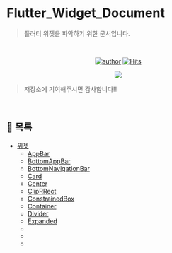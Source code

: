 # Flutter_Widget_Document
> 플러터 위젯을 파악하기 위한 문서입니다.

<br>

<div align=center>

[![author](https://img.shields.io/badge/author-youjeonghan-brightgreen.svg?style=flat-square)](https://github.com/youjeonghan)
[![Hits](https://hits.seeyoufarm.com/api/count/incr/badge.svg?url=https%3A%2F%2Fgithub.com%2Fyoujeonghan%2FFlutter_Widget_Document&count_bg=%2379C83D&title_bg=%23555555&icon=&icon_color=%23E7E7E7&title=hits&edge_flat=true)](https://hits.seeyoufarm.com)

<a href="https://github.com/youjeonghan/Flutter_Widget_Document/graphs/contributors"><img src="https://opencollective.com/Flutter_Widget_Document/contributors.svg?width=720"></a>

</div>

> 저장소에 기여해주시면 감사합니다!!

<br>

## 📑 목록

- [위젯](https://github.com/youjeonghan/Flutter_Widget_Document/tree/main/Widget)
  - [AppBar](https://github.com/youjeonghan/Flutter_Widget_Document/blob/main/Widget/AppBar.md)
  - [BottomAppBar](https://github.com/youjeonghan/Flutter_Widget_Document/blob/main/Widget/BottomAppBar.md)
  - [BottomNavigationBar](https://github.com/youjeonghan/Flutter_Widget_Document/blob/main/Widget/BottomNavigationBar.md)
  - [Card](https://github.com/youjeonghan/Flutter_Widget_Document/blob/main/Widget/Card.md)
  - [Center](https://github.com/youjeonghan/Flutter_Widget_Document/blob/main/Widget/Center.md)
  - [ClipRRect](https://github.com/youjeonghan/Flutter_Widget_Document/blob/main/Widget/ClipRRect.md)
  - [ConstrainedBox](https://github.com/youjeonghan/Flutter_Widget_Document/blob/main/Widget/ConstrainedBox.md)
  - [Container](https://github.com/youjeonghan/Flutter_Widget_Document/blob/main/WidgetContainer.md)
  - [Divider](https://github.com/youjeonghan/Flutter_Widget_Document/blob/main/Widget/Divider.md)
  - [Expanded](https://github.com/youjeonghan/Flutter_Widget_Document/blob/main/Widget/Expanded.md)
  - [](https://github.com/youjeonghan/Flutter_Widget_Document/blob/main/Widget/)
  - [](https://github.com/youjeonghan/Flutter_Widget_Document/blob/main/Widget/)
  - [](https://github.com/youjeonghan/Flutter_Widget_Document/blob/main/Widget/)
